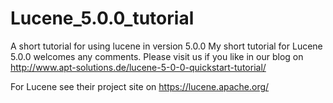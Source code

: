 # Lucene_5.0.0_tutorial
A short tutorial for using lucene in version 5.0.0
My short tutorial for Lucene 5.0.0 welcomes any comments. Please visit us if you like in our blog on http://www.apt-solutions.de/lucene-5-0-0-quickstart-tutorial/

For Lucene see their project site on https://lucene.apache.org/
